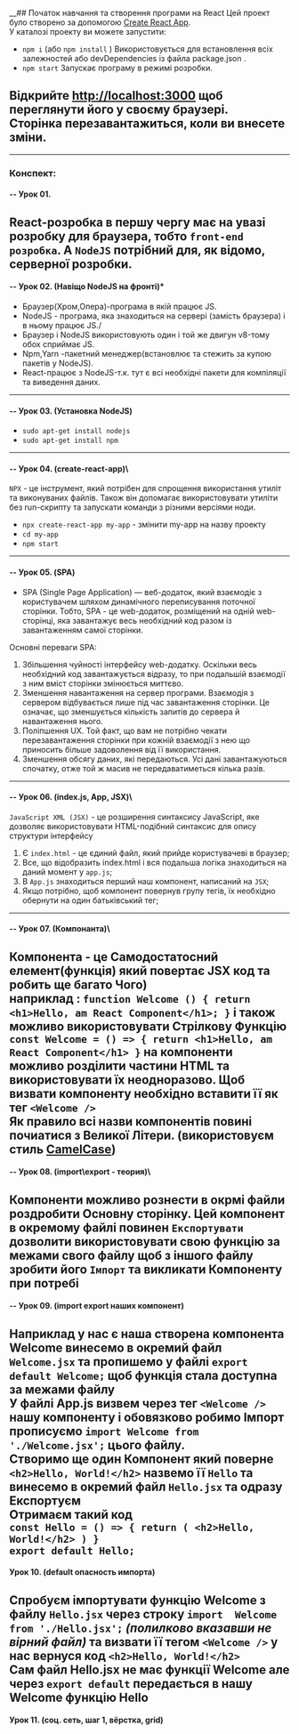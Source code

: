 __## Початок навчання та створення програми на React
Цей проект було створено за допомогою [Create React App](https://github.com/facebook/create-react-app).\
У каталозі проекту ви можете запустити:  
* `npm i` (або `npm install` ) Використовується для встановлення всіх залежностей або devDependencies із файла package.json .
* `npm start`  Запускає програму в режимі розробки.

Відкрийте [http://localhost:3000](http://localhost:3000) щоб переглянути його у своєму браузері.\
Сторінка перезавантажиться, коли ви внесете зміни.
------
------
### Конспект:
#### -- Урок 01.
React-розробка в першу чергу має на увазі розробку для браузера, тобто `front-end розробка`. 
А `NodeJS` потрібний для, як відомо, серверної розробки.
---
#### -- Урок 02. (Навіщо NodeJS на фронті)*
* Браузер(Хром,Опера)-програма в якій працює JS.
* NodeJS - програма, яка знаходиться на сервері (замість браузера) і в ньому працює JS./
* Браузер і NodeJS використовують один і той же двигун v8-тому обох сприймає JS.
* Npm,Yarn -пакетний менеджер(встановлює та стежить за купою пакетів у NodeJS).
* React-працює з NodeJS-т.к. тут є всі необхідні пакети для компіляції та виведення даних.
---	
#### -- Урок 03. (Установка NodeJS)
* `sudo apt-get install nodejs`
* `sudo apt-get install npm`
---		
#### -- Урок 04. (create-react-app)\
`NPX` - це інструмент, який потрібен для спрощення використання утиліт та виконуваних файлів. Також він допомагає використовувати утиліти без run-скрипту та запускати команди з різними версіями ноди.
* `npx create-react-app my-app`  - змінити my-app на назву проекту
* `cd my-app`
* `npm start`
---
#### -- Урок 05. (SPA)
* SPA (Single Page Application) — веб-додаток, який взаємодіє з користувачем шляхом динамічного переписування поточної сторінки. Тобто, SPA - це web-додаток, розміщений на одній web-сторінці, яка завантажує весь необхідний код разом із завантаженням самої сторінки.

Основні переваги SPA:
   1.  Збільшення чуйності інтерфейсу web-додатку. Оскільки весь необхідний код завантажується відразу, то при подальшій взаємодії з ним вміст сторінки змінюється миттєво.
   2.  Зменшення навантаження на сервер програми. Взаємодія з сервером відбувається лише під час завантаження сторінки. Це означає, що зменшується кількість запитів до сервера й навантаження нього.
   3.  Поліпшення UX. Той факт, що вам не потрібно чекати перезавантаження сторінки при кожній взаємодії з нею що приносить більше задоволення від її використання.
   4.  Зменшення обсягу даних, які передаються. Усі дані завантажуються спочатку, отже той ж масив не передаватиметься кілька разів.
---
#### -- Урок 06. (index.js, App, JSX)\
`JavaScript XML (JSX)` - це розширення синтаксису JavaScript, яке дозволяє використовувати HTML-подібний синтаксис для опису структури інтерфейсу
   1. Є `index.html` - це єдиний файл, який прийде користувачеві в браузер;
   2. Все, що відобразить index.html і вся подальша логіка знаходиться на даний момент у `app.js`;
   3. В `App.js` знаходиться перший наш компонент, написаний на `JSX`;
   4. Якщо потрібно, щоб компонент повернув групу тегів, їх необхідно обернути на один батьківський тег;
---
#### -- Урок 07. (Компонанта)\
Компонента - це Самодостатосний елемент(функція) який повертає JSX код та робить ще багато Чого)\
наприклад :
`function Welcome () {
	return <h1>Hello, am React Component</h1>;
}` і також можливо використовувати Стрілкову Функцію
`const Welcome = () => {
	return <h1>Hello, am React Component</h1>
}` на компоненти можливо розділити частини  HTML та використовувати їх неодноразово. 
Щоб визвати компоненту необхідно вставити її  як тег `<Welcome />`\
**Як правило всі назви компонентів повині почиатися з Великої Літери. (використовуєм стиль [CamelCase](https://ru.wikipedia.org/wiki/CamelCase))**
---
#### -- Урок 08. (import\export - теория)\
Компоненти можливо рознести в окрмі файли роздробити Основну сторінку. 
Цей компонент в окремому файлі повинен `Експортувати`
дозволити використовувати свою функцію за межами свого файлу
щоб з іншого файлу зробити його `Імпорт` та викликати Компоненту при потребі
---
#### -- Урок 09. (import export наших компонент)
Наприклад у нас є наша створена компонента **Welcome** винесемо в окремий файл `Welcome.jsx` 
та пропишемо у файлі  `export default Welcome;` щоб функція стала доступна за межами файлу \
У файлі **App.js** визвем через тег `<Welcome />` нашу компоненту і обовязково робимо  **Імпорт**
прописуємо `import Welcome from './Welcome.jsx';`
цього файлу.\
Створимо ще один Компонент який поверне `<h2>Hello, World!</h2>` назвемо її `Hello` та винесемо в окремий файл `Hello.jsx` та одразу  **Експортуєм**  \
Отримаєм такий код \
`const Hello = () => {
return ( <h2>Hello, World!</h2> )
}`\
`export default Hello;`
---
#### Урок 10. (default опасность импорта)
Спробуєм імпортувати функцію  **Welcome** з файлу `Hello.jsx`
через  строку `import  Welcome from './Hello.jsx';` _(полилково вказавши не вірний файл)_
та визвати її  тегом `<Welcome />` 
у нас вернуся код `<h2>Hello, World!</h2>` \
Сам файл **Hello.jsx** не має функції **Welcome** але через `export default` передається в нашу **Welcome** функцію **Hello**
---
#### Урок 11. (соц. сеть, шаг 1, вёрстка, grid)





